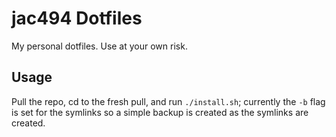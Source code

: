 # jac494 Dotfiles

My personal dotfiles. Use at your own risk.

## Usage

Pull the repo, cd to the fresh pull, and run `./install.sh`; currently the `-b` flag is set for the symlinks so a simple backup is created as the symlinks are created.

